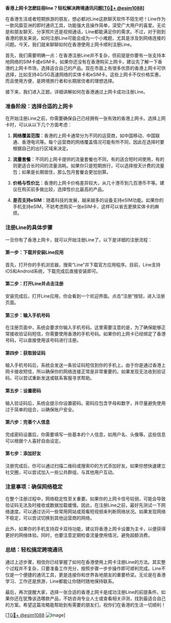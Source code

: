 **香港上网卡怎麽註冊line？轻松解决跨境通讯问题[[TG💪+ @esim1088](https://t.me/s/esim1088)]**

在香港生活或者短期旅游的朋友，想必都对Line这款聊天软件不陌生吧！Line作为一款风靡亚洲的即时通讯工具，功能强大且操作简单，深受广大用户的喜爱。无论是和朋友聊天、分享照片还是视频通话，Line都能满足你的需求。不过，对于刚到香港的朋友来说，如何注册Line可能会成为一个小难题，尤其是涉及到网络连接的问题。今天，我们就来聊聊如何在香港使用上网卡顺利注册Line。

首先，我们需要明确一点：在香港注册Line并不复杂，但前提是你要有一张支持本地网络的SIM卡或eSIM卡。如果你还没有在香港购买上网卡，建议先了解一下香港的上网卡市场，选择适合自己的产品。现在市面上有很多优质的香港上网卡可供选择，比如支持4G/5G高速网络的实体卡和eSIM卡。这些上网卡不仅价格实惠，而且使用方便，是跨境旅行者和长期居住者的理想选择。

接下来，我们进入正题，详细讲解如何在香港通过上网卡成功注册Line。

### **准备阶段：选择合适的上网卡**

在开始注册Line之前，你需要确保自己已经拥有一张有效的香港上网卡。选择上网卡时，可以从以下几个方面考虑：

1. **网络覆盖范围**：香港的上网卡通常分为不同的运营商，如中国移动、中国联通、香港电讯等。每个运营商的网络覆盖情况可能有所不同，因此在选择时要根据自己的出行区域来决定。
   
2. **流量套餐**：不同的上网卡提供的流量套餐也不同，有的适合短时间使用，有的则更适合长时间的流量消耗。如果你只是短期旅行，可以选择按天计费的流量包；如果是长期居住，那么包月套餐会更加划算。

3. **价格与性价比**：香港的上网卡价格差异较大，从几十港币到几百港币不等。建议在购买前多做比较，选择性价比最高的产品。

4. **是否支持eSIM**：随着科技的发展，越来越多的设备支持eSIM功能。如果你的手机支持eSIM，不妨考虑购买一张eSIM卡，这样可以省去更换实体卡的麻烦。

### **注册Line的具体步骤**

一旦你有了香港上网卡，就可以开始注册Line了。以下是详细的注册流程：

#### **第一步：下载并安装Line应用**
首先，打开你的手机浏览器，搜索“Line”并下载官方应用程序。目前，Line支持iOS和Android系统，下载完成后直接安装即可。

#### **第二步：打开Line并点击注册**
安装完成后，打开Line应用，你会看到一个欢迎界面。点击“注册”按钮，进入注册页面。

#### **第三步：输入手机号码**
在注册页面中，系统会要求你输入手机号码。这里需要注意的是，为了确保能够正常接收验证码短信，你需要使用香港的手机号码。如果你的上网卡已经绑定了香港号码，可以直接使用该号码进行注册。

#### **第四步：获取验证码**
输入手机号码后，系统会发送一条验证码短信到你的手机上。由于你是通过香港上网卡接收短信，所以确保你的网络连接正常是非常重要的。如果发现无法收到验证码，可以尝试重新发送或联系客服寻求帮助。

#### **第五步：设置密码**
输入验证码后，系统会提示你设置密码。密码应包含字母和数字，并尽量避免使用过于简单的组合，以确保账户安全。

#### **第六步：完善个人信息**
完成密码设置后，你需要填写一些基本的个人信息，如用户名、头像等。这些信息可以根据个人喜好自由设定。

#### **第七步：添加好友**
注册完成后，你可以通过扫描二维码或搜索ID的方式添加好友。如果你想快速建立社交圈，可以尝试加入一些公共群组，与其他用户互动。

### **注意事项：确保网络稳定**

在整个注册过程中，网络稳定性至关重要。如果你的上网卡信号较弱，可能会导致验证码无法及时接收或数据加载缓慢。因此，在注册Line之前，最好先测试一下网络速度。可以通过访问一些常用网站或观看短视频来判断网络状况。如果发现网络不稳定，可以尝试切换到其他运营商的网络。

此外，如果你的手机支持双卡双待功能，建议将香港上网卡设置为主卡，以便获得更好的网络体验。同时，也要注意定期检查流量使用情况，避免超额消费。

### **总结：轻松搞定跨境通讯**

通过上述步骤，相信你已经掌握了如何在香港使用上网卡注册Line的方法。其实整个过程并不复杂，只要准备工作充分，按照步骤一步步操作即可顺利完成。Line不仅是一个便捷的通讯工具，更是连接你和世界各地朋友的重要桥梁。无论是在香港学习、工作还是旅游，Line都能让你随时随地保持联系。

最后，再次提醒大家，选择一张合适的香港上网卡是成功注册Line的前提条件。如果你还在犹豫该选哪款产品，不妨咨询专业人士或查看相关评测，找到最适合自己的方案。希望这篇攻略能帮助到有需要的朋友们，祝你们在香港的生活一切顺利！

[[TG💪+ @esim1088](https://t.me/s/esim1088) ![Image](https://i.postimg.cc/4NQfJmqS/Snipaste-2025-05-13-00-14-12.png)]